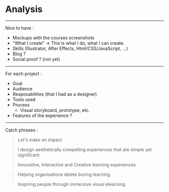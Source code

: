 # Analysis

---

Nice to have :

- Mockups with the courses screenshots
- "What I create" -> This is what I do, what I can create.
- Skills (Illustrator, After Effects, Html/CSS/JavaScript, ...)
- Blog ?
- Social proof ? (not yet)

---

For each project :

- Goal
- Audience
- Resposabilities (that I had as a designer)
- Tools used
- Process
  - Visual storyboard, prototype, etc.
- Features of the experience ?

---

Catch phrases :

> Let's make an impact

> I design aesthetically compelling experiences that are simple yet significant.

> Innovative, Interactive and Creative learning experiences

> Helping organisations delete boring learning.

> Inspiring people through immersive visual elearning.
